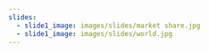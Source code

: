 ```yaml
---
slides:
  - slide1_image: images/slides/market share.jpg
  - slide1_image: images/slides/world.jpg
---
```

 
